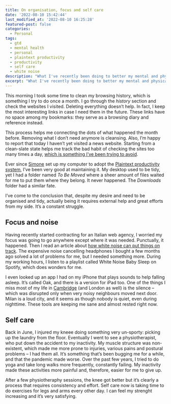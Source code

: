 ```yaml
---
title: On organisation, focus and self care
date: '2022-08-10 15:42:44'
last_modified_at: '2022-08-10 16:25:28'
featured-post: false
categories:
  - Personal
tags:
  - gtd
  - mental health
  - personal
  - plaintext productivity
  - productivity
  - self care
  - white noise
description: "What I've recently been doing to better my mental and physical health, trying to keep my focus where it counts."
excerpt: "What I've recently been doing to better my mental and physical health, trying to keep my focus where it counts."
---
```

This morning I took some time to clean my browsing history, which is something I try to do once a month. I go through the _history_ section and check the websites I visited. Deleting everything doesn’t help. In fact, I keep the most interesting links in case I need them in the future. These links have no space among my bookmarks: they serve as a browsing diary and reference instead.

This process helps me connecting the dots of what happened the month before. Removing what I don’t need anymore is cleansing. Also, I’m happy to report that today I haven’t yet visited a news website. Starting from a clean-slate state helps me track the bad habit of checking the sites too many times a day, [which is something I’ve been trying to avoid](https://silviamaggidesign.com/notes/note-about-news-consumption/ 'Read my note about news consumption').

Ever since [Simone](https://minutestomidnight.co.uk/ "Goes to Minutes to Midnight's website") set up my computer to adopt the [Plaintext productivity system](https://plaintext-productivity.net/ 'Read more on the website'), I’ve been very good at maintaining it. My desktop used to be tidy, yet I had a folder named _To Be Moved_ where a sheer amount of files waited for me to put them where they belong. It never happened. The _Downloads_ folder had a similar fate.

I’ve come to the conclusion that, despite my desire and need to be organised and tidy, actually being it requires external help and great efforts from my side. It’s a constant struggle.

## Focus and noise

Having recently started contracting for an Italian web agency, I worried my focus was going to go anywhere except where it was needed. Punctually, it happened. Then I read an article about [how white noise can put things on track](https://www.theguardian.com/lifeandstyle/2019/nov/17/sounding-it-out-listening-to-white-noise-put-my-life-back-on-track-megan-nolan 'read the article on The Guardian'). The expensive noise cancelling headphones I bought a few months ago solved a lot of problems for me, but I needed something more. During my working hours, I listen to a playlist called White Noise Baby Sleep on Spotify, which does wonders for me.

I even looked up an app I had on my iPhone that plays sounds to help falling asleep. It’s called Oak, and there is a version for iPad too. One of the things I miss most of my life in [Cambridge](https://silviamaggidesign.com/tag/cambridge/ "explore the tag 'Cambridge' on this website") (and London as well) is the silence – which was disrupted only when very noisy neighbours moved next door. Milan is a loud city, and it seems as though nobody is quiet, even during nighttime. These tools are keeping me sane and almost rested right now. 

## Self care

Back in June, I injured my kneee doing something very un-sporty: picking up the laundry from the floor. Eventually I went to see a physiotherapist, who put down the accident to my inactivity. My muscle structure was non-existent, which made me more prone to injuries, various pains and postural problems – I had them all. It’s something that’s been bugging me for a while, and that the pandemic made worse. Over the past few years, I tried to do yoga and take long walks more frequently, constantly failing. My inactivity made these activities more painful and, therefore, easier for me to give up.

After a few physiotheraphy sessions, the knee got better but it’s clearly a process that requires consistency and effort. Self care now is taking time to do exercises for legs and arms every other day. I can feel my strenght increasing and it’s very satisfying.